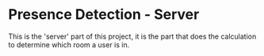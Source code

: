 # Presence Detection - Server

This is the 'server' part of this project, it is the part that does the calculation to determine which room a user is in.

